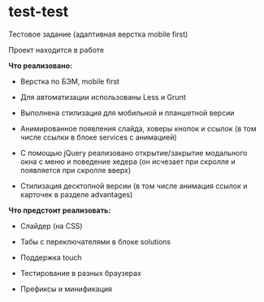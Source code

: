 # test-test
Тестовое задание (адаптивная верстка mobile first)

Проект находится в работе

**Что реализовано:**

- Верстка по БЭМ, mobile first

- Для автоматизации использованы Less и Grunt

- Выполнена стилизация для мобильной и планшетной версии

- Анимированное появления слайда, ховеры кнопок и ссылок (в том числе ссылки в блоке services с анимацией)

- С помощью jQuery реализовано открытие/закрытие модального окна с меню и поведение хедера (он исчезает при скролле и появляется при скролле вверх)

- Стилизация десктопной версии (в том числе анимация ссылок и карточек в разделе advantages)

**Что предстоит реализовать:**

- Слайдер (на CSS)

- Табы с переключателями в блоке solutions

- Поддержка touch 

- Тестирование в разных браузерах

- Префиксы и минификация

